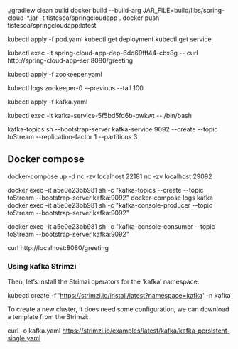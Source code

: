 ./gradlew clean build
docker build --build-arg JAR_FILE=build/libs/spring-cloud-*.jar -t tistesoa/springcloudapp .
docker push tistesoa/springcloudapp:latest

kubectl apply -f pod.yaml
kubectl get deployment
kubectl get service

kubectl exec -it spring-cloud-app-dep-6dd69fff44-cbx8g -- curl http://spring-cloud-app-ser:8080/greeting



kubectl apply -f zookeeper.yaml

kubectl logs zookeeper-0 --previous --tail 100



kubectl apply -f kafka.yaml  



kubectl exec -it kafka-service-5f5bd5fd6b-pwkwt -- /bin/bash

kafka-topics.sh --bootstrap-server kafka-service:9092 --create --topic toStream --replication-factor 1 --partitions 3


## Docker compose
docker-compose up -d
nc -zv localhost 22181
nc -zv localhost 29092

docker exec -it a5e0e23bb981 sh -c "kafka-topics --create --topic toStream --bootstrap-server kafka:9092"
docker-compose logs kafka  
docker exec -it a5e0e23bb981 sh -c "kafka-console-producer --topic toStream --bootstrap-server kafka:9092"

docker exec -it a5e0e23bb981 sh -c "kafka-console-consumer --topic toStream --bootstrap-server kafka:9092"

curl http://localhost:8080/greeting
### Using kafka Strimzi
Then, let’s install the Strimzi operators for the ‘kafka’ namespace:

kubectl create -f 'https://strimzi.io/install/latest?namespace=kafka' -n kafka

To create a new cluster, it does need some configuration, we can download a template from the Strimzi:

curl -o kafka.yaml https://strimzi.io/examples/latest/kafka/kafka-persistent-single.yaml